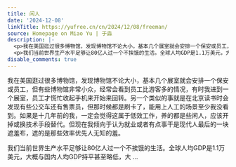 ```yaml
---
title: 闲人
date: '2024-12-08'
linkTitle: https://yufree.cn/cn/2024/12/08/freeman/
source: Homepage on Miao Yu | 于淼
description: |-
  <p>我在美国逛过很多博物馆，发现博物馆不论大小，基本几个展室就会安排一个保安或员工，但有些博物馆非常小众，经常会看到员工比游客多的情况，有时我进到一个展室，员工才慌忙收起手机来开始来回转。另一个类似的事就是在北京读书时会发现有些公交车还有售票员，但那时候都是刷卡了，能用上人工的场景至少我没看到。如果是十几年前的我，一定会觉得这属于低效工作，养的都是些闲人，应该开掉或换技术手段替代。但现在我倾向于认为就业或者有点事干是现代人最后的一块遮羞布，遮的是那些效率优先人无知的羞。</p>
  <p>我们当前世界生产水平足够让80亿人过一个不挨饿的生活。全球人均GDP是1.1万美元，大概与国内人均GDP持平甚至略低，大 ...
disable_comments: true
---
```

<p>我在美国逛过很多博物馆，发现博物馆不论大小，基本几个展室就会安排一个保安或员工，但有些博物馆非常小众，经常会看到员工比游客多的情况，有时我进到一个展室，员工才慌忙收起手机来开始来回转。另一个类似的事就是在北京读书时会发现有些公交车还有售票员，但那时候都是刷卡了，能用上人工的场景至少我没看到。如果是十几年前的我，一定会觉得这属于低效工作，养的都是些闲人，应该开掉或换技术手段替代。但现在我倾向于认为就业或者有点事干是现代人最后的一块遮羞布，遮的是那些效率优先人无知的羞。</p>
<p>我们当前世界生产水平足够让80亿人过一个不挨饿的生活。全球人均GDP是1.1万美元，大概与国内人均GDP持平甚至略低，大 ...
